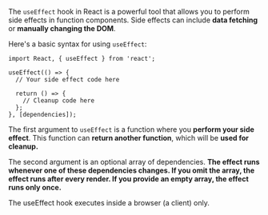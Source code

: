 
The `useEffect` hook in React is a powerful tool that allows you to perform side effects in function components. Side effects can include **data fetching** or **manually changing the DOM**.

Here's a basic syntax for using `useEffect`:

```
import React, { useEffect } from 'react';

useEffect(() => {
  // Your side effect code here

  return () => {
    // Cleanup code here
  };
}, [dependencies]);
```

The first argument to `useEffect` is a function where you **perform your side effect**. This function can **return another function**, which will be **used for cleanup.**

The second argument is an optional array of dependencies. **The effect runs whenever one of these dependencies changes. If you omit the array, the effect runs after every render. If you provide an empty array, the effect runs only once.**

The useEffect hook executes inside a browser (a client) only.
